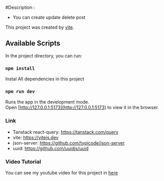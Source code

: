 
#Description :
- You can create update delete post

This project was created by  [vite](https://vitejs.dev/guide/#scaffolding-your-first-vite-project).

## Available Scripts

In the project directory, you can run:

### `npm install`

Instal All dependencies in this project

### `npm run dev`

Runs the app in the development mode.<br />
Open [http://127.0.0.1:5173](http://127.0.0.1:5173) to view it in the browser.

### Link

- Tanstack react-query: https://tanstack.com/query
- vite: https://vitejs.dev
- json-server: https://github.com/typicode/json-server
- uuid: https://github.com/uuidjs/uuid

### Video Tutorial

You can see my youtube video for this project in [here](https://youtu.be/AAMBoENvfnE)
